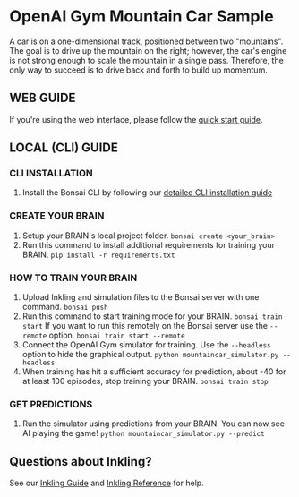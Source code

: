 # OpenAI Gym Mountain Car Sample
A car is on a one-dimensional track, positioned between two "mountains". The goal is to drive up the mountain on the right; however, the car's engine is not strong enough to scale the mountain in a single pass. Therefore, the only way to succeed is to drive back and forth to build up momentum.

## WEB GUIDE

If you're using the web interface, please follow the [quick start guide](http://docs.bons.ai/guides/getting-started.html).



## LOCAL (CLI) GUIDE

### CLI INSTALLATION
1. Install the Bonsai CLI by following our [detailed CLI installation guide](https://docs.bons.ai/guides/cli-install-guide.html)

### CREATE YOUR BRAIN
1. Setup your BRAIN's local project folder.
       `bonsai create <your_brain>`
2. Run this command to install additional requirements for training your BRAIN.
       `pip install -r requirements.txt`

### HOW TO TRAIN YOUR BRAIN
1. Upload Inkling and simulation files to the Bonsai server with one command.
       `bonsai push`
2. Run this command to start training mode for your BRAIN.
       `bonsai train start`
   If you want to run this remotely on the Bonsai server use the `--remote` option.
       `bonsai train start --remote`
3. Connect the OpenAI Gym simulator for training. Use the `--headless` option to hide the graphical output.
       `python mountaincar_simulator.py --headless`
4. When training has hit a sufficient accuracy for prediction, about -40 for at least 100 episodes, stop training your BRAIN.
       `bonsai train stop`

### GET PREDICTIONS
1. Run the simulator using predictions from your BRAIN. You can now see AI playing the game!
       `python mountaincar_simulator.py --predict`


## Questions about Inkling?
See our [Inkling Guide](http://docs.bons.ai/guides/inkling-guide.html) and [Inkling Reference](http://docs.bons.ai/references/inkling-reference.html) for help.